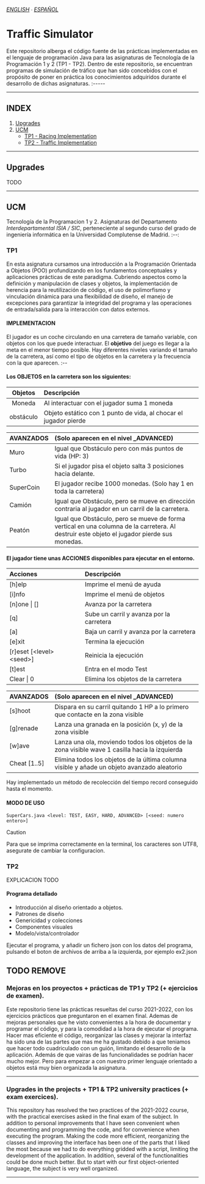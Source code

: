 *[ENGLISH](README.md) ∙ [ESPAÑOL](https://github.com/Danipiza/Traffic_Simulator/blob/main/.Others/README_ESP.md)*

# Traffic Simulator


Este repositorio alberga el código fuente de las prácticas implementadas en el lenguaje de programación Java para las asignaturas de Tecnología de la Programación 1 y 2 (TP1 - TP2). Dentro de este repositorio, se encuentran programas de simulación de tráfico que han sido concebidos con el propósito de poner en práctica los conocimientos adquiridos durante el desarrollo de dichas asignaturas.
:-----



---


## INDEX
1. [Upgrades](#upgrades)
2. [UCM](#ucm)
    - [TP1 - Racing Implementation](#tp1)
    - [TP2 - Traffic Implementation](#tp2)

---

## Upgrades
TODO


---

## UCM

Tecnología de la Programacion 1 y 2. Asignaturas del Departamento _Interdepartamental ISIA / SIC_, perteneciente al segundo curso del grado de ingeniería informática en la Universidad Complutense de Madrid.
:--:

### TP1
En esta asignatura cursamos una introducción a la Programación Orientada a Objetos (POO) profundizando en los fundamentos conceptuales y aplicaciones prácticas de este paradigma. Cubriendo aspectos como la definición y manipulación de clases y objetos, la implementación de herencia para la reutilización de código, el uso de polimorfismo y vinculación dinámica para una flexibilidad de diseño, el manejo de excepciones para garantizar la integridad del programa y las operaciones de entrada/salida para la interacción con datos externos.

#### IMPLEMENTACION

El jugador es un coche circulando en una carretera de tamaño variable, con objetos con los que puede interactuar. El **objetivo** del juego es llegar a la meta en el menor tiempo posible. Hay diferentes niveles variando el tamaño de la carretera, así como el tipo de objetos en la carretera y la frecuencia con la que aparecen.
:--

#### Los OBJETOS en la carretera son los siguientes:
| Objetos | Descripción |
| :---: | :--- |
| Moneda | Al interactuar con el jugador suma 1 moneda |
| obstáculo | Objeto estático con 1 punto de vida, al chocar el jugador pierde |

| AVANZADOS | (Solo aparecen en el nivel _ADVANCED)  |
| :--- | :--- |
| Muro | Igual que Obstáculo pero con más puntos de vida (HP: 3)|
| Turbo | Si el jugador pisa el objeto salta 3 posiciones hacia delante. |
| SuperCoin | El jugador recibe 1000 monedas. (Solo hay 1 en toda la carretera) |
| Camión | Igual que Obstáculo, pero se mueve en dirección contraria al jugador en un carril de la carretera.  |
| Peatón | Igual que Obstáculo, pero se mueve de forma vertical en una columna de la carretera. Al destruir este objeto el jugador pierde sus monedas. |

#### El jugador tiene unas ACCIONES disponibles para ejecutar en el entorno.
| Acciones | Descripción |
| :--- | :--- |
| [h]elp | Imprime el menú de ayuda |
| [i]nfo | Imprime el menú de objetos |
| [n]one \| [] | Avanza por la carretera |
| [q] | Sube un carril y avanza por la carretera |
| [a] | Baja un carril y avanza por la carretera |
| [e]xit | Termina la ejecución |
| [r]eset [\<level\> \<seed\>] | Reinicia la ejecución |
| [t]est| Entra en el modo Test|
| Clear \| 0 | Elimina los objetos de la carretera|

| AVANZADOS | (Solo aparecen en el nivel _ADVANCED)  |
| :--- | :--- |
| [s]hoot | Dispara en su carril quitando 1 HP a lo primero que contacte en la zona visible |
| [g]renade | Lanza una granada en la posición (x, y) de la zona visible |
| [w]ave | Lanza una ola, moviendo todos los objetos de la zona visible wave 1 casilla hacia la izquierda |
| Cheat [1..5] | Elimina todos los objetos de la última columna visible y añade un objeto avanzado aleatorio |



Hay implementado un método de recolección del tiempo record conseguido hasta el momento.

#### MODO DE USO
```SuperCars.java <level: TEST, EASY, HARD, ADVANCED> [<seed: numero entero>]```


> [!CAUTION]
> Para que se imprima correctamente en la terminal, los caracteres son UTF8, asegurate de cambiar la configuracion.



### TP2

EXPLICACION TODO

#### Programa detallado
- Introducción al diseño orientado a objetos.
- Patrones de diseño
- Genericidad y colecciones
- Componentes visuales
- Modelo/vista/controlador

Ejecutar el programa, y añadir un fichero json con los datos del programa, pulsando el boton de archivos de arriba a la izquierda, por ejemplo ex2.json






## TODO REMOVE

### Mejoras en los proyectos + prácticas de TP1 y TP2 (+ ejercicios de examen).
Este repositorio tiene las prácticas resueltas del curso 2021-2022, con los ejercicios prácticos que preguntaron en el examen final. 
Ademas de mejoras personales que he visto convenientes a la hora de documentar y programar el código, y para la comodidad a la hora de ejecutar el programa. 
Hacer mas eficiente el código, reorganizar las clases y mejorar la interfaz ha sido una de las partes que mas me ha gustado debido a que teniamos que hacer 
todo cuadriculado con un guión, limitando el desarrollo de la aplicación. Además de que vairas de las funcionalidades se podrían hacer mucho mejor. 
Pero para empezar a con nuestro primer lenguaje orientado a objetos está muy bien organizada la asignatura.

---

### Upgrades in the projects + TP1 & TP2 university practices (+ exam exercices).
This repository has resolved the two practices of the 2021-2022 course, with the practical exercises asked in the final exam of the subject.
In addition to personal improvements that I have seen convenient when documenting and programming the code, and for convenience when executing the program.
Making the code more efficient, reorganizing the classes and improving the interface has been one of the parts that I liked the most because we had to do
everything gridded with a script, limiting the development of the application. In addition, several of the functionalities could be done much better.
But to start with our first object-oriented language, the subject is very well organized.

---

